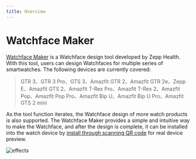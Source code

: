 ```yaml
---
title: Overview
---
```


# Watchface Maker

[Watchface Maker](https://watchface.zepp.com) is a Watchface design tool developed by Zepp Health. With this tool, users can design Watchfaces for multiple series of smartwatches. The following devices are currently covered:

> GTR 3、GTR 3 Pro、GTS 3、Amazfit GTR 2、Amazfit GTR 2e、Zepp E、Amazfit GTS 2、Amazfit T-Rex Pro、Amazfit T-Rex 2、Amazfit Pop、Amazfit Pop Pro、Amazfit Bip U、Amazfit Bip U Pro、Amazfit GTS 2 mini

As the tool function iterates, the Watchface design of more watch products is also supported. The Watchface Maker provides a simple and intuitive way to make the Watchface, and after the design is complete, it can be installed into the watch device by [install through scanning QR code](guides/scanCode.md) for real device preview.

![effects](/img/docs/guides/tools/watchface/overview.png)
